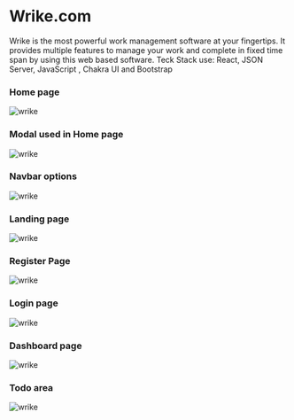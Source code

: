 # Wrike.com
Wrike is the most powerful work management software at your fingertips. It provides multiple features to manage your work and complete in fixed time span by using this web based software. Teck Stack use: React, JSON Server, JavaScript , Chakra UI and Bootstrap
<h3>Home page</h3>
<img src="https://user-images.githubusercontent.com/105901300/213787108-b7b33276-0db2-4594-9bdd-352bdf07d5b5.png" alt="wrike"/>
<h3>Modal used in Home page</h3>
<img src="https://user-images.githubusercontent.com/105901300/213787346-a8ba04a1-046f-44e7-b8ff-a596910ec736.png" alt="wrike"/>
<h3>Navbar options</h3>
<img src="https://user-images.githubusercontent.com/105901300/213787699-6cefd760-efbe-4c63-bde5-7d5deabc76ce.png" alt="wrike"/>

<h3>Landing page</h3>
<img src="https://user-images.githubusercontent.com/105901300/213787546-6fcab467-1a5a-414e-949a-34921cdce4f1.png" alt="wrike"/>
<h3>Register Page</h3>
<img src="https://user-images.githubusercontent.com/105901300/213788052-471ecf15-32f2-4f9b-abd9-7f8b4fe11f4a.png" alt="wrike"/>

<h3>Login page</h3>
<img src="https://user-images.githubusercontent.com/105901300/213787810-c75cacd4-f2c3-480b-9b85-62f78e1f1562.png" alt="wrike"/>

<h3>Dashboard page</h3>
<img src="https://user-images.githubusercontent.com/105901300/213788270-da6def27-1b3f-4992-b7ef-92eda887e01e.png" alt="wrike"/>

<h3>Todo area</h3>
 <img src="https://user-images.githubusercontent.com/105901300/213788377-a97a492b-5cdf-46ca-9a80-7488fd80088e.png" alt="wrike"/>




